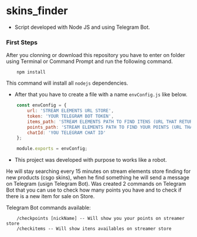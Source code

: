 # skins_finder


- Script developed with Node JS and using Telegram Bot.

### First Steps

After you clonning or download this repository you have to enter on folder using Terminal or Command Prompt 
and run the following command.

```
    npm install
```

This command will install all `nodejs` dependencies.

- After that you have to create a file with a name `envConfig.js` like below.

```javascript
    const envConfig = {
        url: 'STREAM ELEMENTS URL STORE',
        token: 'YOUR TELEGRAM BOT TOKEN',
        items_path: 'STREAM ELEMENTS PATH TO FIND ITENS (URL THAT RETURNS A JSON WITH THE ITEMS)',
        points_path: 'STREAM ELEMENTS PATH TO FIND YOUR POINTS (URL THAT RETURNS A JSON WITH YOU POINTS)',
        chatId: 'YOU TELEGRAM CHAT ID'
    };

    module.exports = envConfig;
```

- This project was developed with purpose to works like a robot.

He will stay searching every 15 minutes on stream elements store finding for new products (csgo skins),
when he find something he will send a message on Telegram (usign Telegram Bot).
Was created 2  commands on Telegram Bot that you can use to check how many points you have and to check 
if there is a new item for sale on Store.


Telegram Bot commands available:

```
    /checkpoints [nickName] -- Will show you your points on streamer store
    /checkitems -- Will show itens availables on streamer store
```